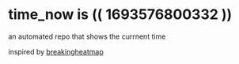 # time_now is (( 1693576800332 ))

an automated repo that shows the currnent time

inspired by [breakingheatmap](https://github.com/breakingheatmap/breakingheatmap)